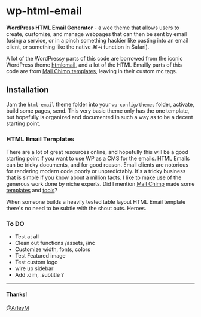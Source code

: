 # wp-html-email

**WordPress HTML Email Generator** - a wee theme that allows users to create, customize, and manage webpages that can then be sent by email (using a service, or in a pinch something hackier like pasting into an email client, or something like the native _⌘+i_ function in Safari). 

A lot of the WordPressy parts of this code are borrowed from the iconic WordPress theme [htmlemail](https://en-ca.wordpress.org/themes/htmlemail/), and a lot of the HTML Emailly parts of this code are from [Mail Chimp templates](https://mailchimp.com/features/email-templates/), leaving in their custom mc tags.


## Installation

Jam the `html-email` theme folder into your `wp-config/themes` folder, activate, build some pages, send. This very basic theme only has the one template, but hopefully is organized and documented in such a way as to be a decent starting point.


### HTML Email Templates

There are a lot of great resources online, and hopefully this will be a good starting point if you want to use WP as a CMS for the emails. HTML Emails can be tricky documents, and for good reason. Email clients are notorious for rendering modern code poorly or unpredictably. It's a tricky business that is simple if you know about a million facts. I like to make use of the generous work done by niche experts. Did I mention [Mail Chimp](https://mailchimp.com/) made some [templates](mailchimp.com/features/email-templates/) and [tools](https://mailchimp.com/features/email-designer/)? 

When someone builds a heavily tested table layout HTML Email template there's no need to be subtle with the shout outs. Heroes.

### To DO

- Test at all
- Clean out functions /assets, /inc
- Customize width, fonts, colors
- Test Featured image
- Test custom logo
- wire up sidebar
- Add .dim, .subtitle ? 

***

#### Thanks! 

[@ArleyM](http://twitter.com/ArleyM)

